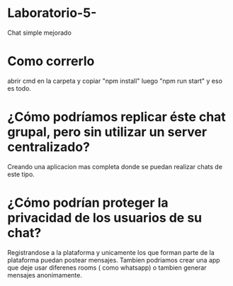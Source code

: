 # Laboratorio-5-
Chat simple mejorado

# Como correrlo
abrir cmd en la carpeta y copiar "npm install" luego "npm run start" y eso es todo.


# ¿Cómo podríamos replicar éste chat grupal, pero sin utilizar un server centralizado?
Creando una aplicacion mas completa donde se puedan realizar chats de este tipo.

# ¿Cómo podrían proteger la privacidad de los usuarios de su chat?
Registrandose a la plataforma y unicamente los que forman parte de la plataforma puedan postear mensajes. Tambien podriamos crear una app que deje usar diferenes rooms ( como whatsapp) o tambien generar mensajes anonimamente.